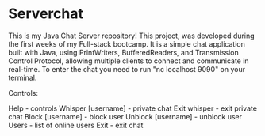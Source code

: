 # Serverchat

This is my Java Chat Server repository! This project, was developed during the first weeks of my Full-stack bootcamp. It is a simple chat application built with Java, using PrintWriters, BufferedReaders, and Transmission Control Protocol, allowing multiple clients to connect and communicate in real-time. To enter the chat you need to run "nc localhost 9090" on your terminal.

Controls:

Help - controls
Whisper [username] - private chat
Exit whisper - exit private chat
Block [username] - block user
Unblock [username] - unblock user
Users - list of online users
Exit - exit chat
